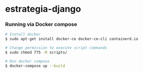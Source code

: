 # estrategia-django

### Running via Docker compose

```bash
# Install docker
$ sudo apt-get install docker-ce docker-ce-cli containerd.io

# Change permission to execute script commands
$ sudo chmod 775 -R scripts/

# Run docker compose
$ docker-compose up --build
```
